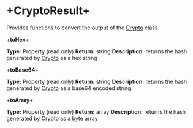 # +CryptoResult+

Provides functions to convert the output of the [Crypto](Crypto) class.

+**toHex**+

**Type:** Property (read only)
**Return:** string
**Description:** returns the hash generated by [Crypto](Crypto) as a  hex string

+**toBase64**+

**Type:** Property (read only)
**Return:** string
**Description:** returns the hash generated by [Crypto](Crypto) as a base64 encoded string

+**toArray**+

**Type:** Property (read only)
**Return:** array
**Description:** returns the hash generated by [Crypto](Crypto) as a byte array